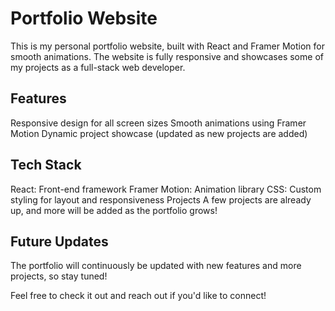 # Portfolio Website
This is my personal portfolio website, built with React and Framer Motion for smooth animations. The website is fully responsive and showcases some of my projects as a full-stack web developer.

## Features
Responsive design for all screen sizes
Smooth animations using Framer Motion
Dynamic project showcase (updated as new projects are added)
## Tech Stack
React: Front-end framework
Framer Motion: Animation library
CSS: Custom styling for layout and responsiveness
Projects
A few projects are already up, and more will be added as the portfolio grows!

## Future Updates
The portfolio will continuously be updated with new features and more projects, so stay tuned!

Feel free to check it out and reach out if you'd like to connect!
